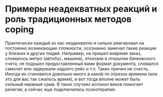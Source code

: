 # Примеры неадекватных реакций и роль традиционных методов coping

Практически каждый из нас неадекватно и сильно реагировал на постоянно возникающие сложности, осознанно замечал такие реакции у близких и других людей. Например, не пришел вовремя заказ, сломалось метро (автобус, машина), отказали в открытии банковского счета, не подошел предоставленный вами формат документа, сломался самолет или задержали надолго рейс и т.п. Таких причин не счесть. Иногда их становится довольно много в какой-то отрезок времени (или это для вас так сжалось время), и вот тогда вполне может быть сильный нервный срыв. В таких случаях испокон веков помогает религия, а сейчас еще подключилась психотерапия.
